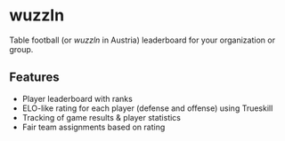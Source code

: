 # wuzzln

Table football (or _wuzzln_ in Austria) leaderboard for your organization or group.

## Features
- Player leaderboard with ranks
- ELO-like rating for each player (defense and offense) using Trueskill
- Tracking of game results & player statistics
- Fair team assignments based on rating
